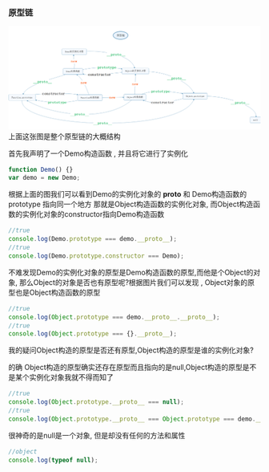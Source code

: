 ### 原型链
![](/assets/prototype.png)
上面这张图是整个原型链的大概结构

首先我声明了一个Demo构造函数 , 并且将它进行了实例化
```js
function Demo() {}
var demo = new Demo;
```
根据上面的图我们可以看到Demo的实例化对象的 __proto__ 和 Demo构造函数的 prototype 指向同一个地方 那就是Object构造函数的实例化对象, 而Object构造函数的实例化对象的constructor指向Demo构造函数

```js
//true
console.log(Demo.prototype === demo.__proto__);
//true
console.log(Demo.prototype.constructor === Demo);
```

不难发现Demo的实例化对象的原型是Demo构造函数的原型,而他是个Object的对象, 那么Object的对象是否也有原型呢?根据图片我们可以发现 , Object对象的原型也是Object构造函数的原型
```js
//true
console.log(Object.prototype === demo.__proto__.__proto__);
//true
console.log(Object.prototype === {}.__proto__);
```

我的疑问Object构造的原型是否还有原型,Object构造的原型是谁的实例化对象?

的确 Object构造的原型确实还存在原型而且指向的是null,Object构造的原型是不是某个实例化对象我就不得而知了

```js
//true
console.log(Object.prototype.__proto__ === null);
//true
console.log(Object.prototype.__proto__ === Object.prototype === demo.__proto__.__proto__.__proto__);
```

很神奇的是null是一个对象, 但是却没有任何的方法和属性
```js
//object
console.log(typeof null);
```